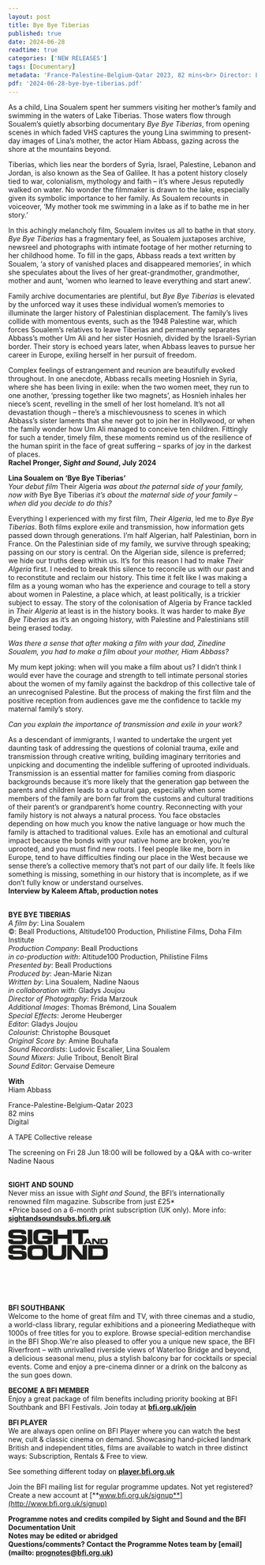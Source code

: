 ```yaml
---
layout: post
title: Bye Bye Tiberias
published: true
date: 2024-06-28
readtime: true
categories: ['NEW RELEASES']
tags: [Documentary]
metadata: 'France-Palestine-Belgium-Qatar 2023, 82 mins<br> Director: Lina Soualem'
pdf: '2024-06-28-bye-bye-tiberias.pdf'
---
```


As a child, Lina Soualem spent her summers visiting her mother’s family and swimming in the waters of Lake Tiberias. Those waters flow through Soualem’s quietly absorbing documentary _Bye Bye Tiberias_, from opening scenes in which faded VHS captures the young Lina swimming to present-day images of Lina’s mother, the actor Hiam Abbass, gazing across the shore at the mountains beyond.

Tiberias, which lies near the borders of Syria, Israel, Palestine, Lebanon and Jordan, is also known as the Sea of Galilee. It has a potent history closely tied to war, colonialism, mythology and faith – it’s where Jesus reputedly walked on water. No wonder the filmmaker is drawn to the lake, especially given its symbolic importance to her family. As Soualem recounts in voiceover, ‘My mother took me swimming in a lake as if to bathe me in her story.’

In this achingly melancholy film, Soualem invites us all to bathe in that story. _Bye Bye Tiberias_ has a fragmentary feel, as Soualem juxtaposes archive, newsreel and photographs with intimate footage of her mother returning to her childhood home. To fill in the gaps, Abbass reads a text written by Soualem, ‘a story of vanished places and disappeared memories’, in which she speculates about the lives of her great-grandmother, grandmother, mother and aunt, ‘women who learned to leave everything and start anew’.

Family archive documentaries are plentiful, but _Bye Bye Tiberias_ is elevated by the unforced way it uses these individual women’s memories to illuminate the larger history of Palestinian displacement. The family’s lives collide with momentous events, such as the 1948 Palestine war, which forces Soualem’s relatives to leave Tiberias and permanently separates Abbass’s mother Um Ali and her sister Hosnieh, divided by the Israeli-Syrian border. Their story is echoed years later, when Abbass leaves to pursue her career in Europe, exiling herself in her pursuit of freedom.

Complex feelings of estrangement and reunion are beautifully evoked throughout. In one anecdote, Abbass recalls meeting Hosnieh in Syria, where she has been living in exile: when the two women meet, they run to one another, ‘pressing together like two magnets’, as Hosnieh inhales her niece’s scent, revelling in the smell of her lost homeland. It’s not all devastation though – there’s a mischievousness to scenes in which Abbass’s sister laments that she never got to join her in Hollywood, or when the family wonder how Um Ali managed to conceive ten children. Fittingly for such a tender, timely film, these moments remind us of the resilience of the human spirit in the face of great suffering – sparks of joy in the darkest of places.  
**Rachel Pronger, _Sight and Sound_, July 2024**

**Lina Soualem on ‘Bye Bye Tiberias’**  
_Your debut film_ Their Algeria _was about the paternal side of your family, now with_ Bye Bye Tiberias _it’s about the maternal side of your family – when did you decide to do this?_

Everything I experienced with my first film, _Their Algeria_, led me to _Bye Bye Tiberias_. Both films explore exile and transmission, how information gets passed down through generations. I’m half Algerian, half Palestinian, born in France. On the Palestinian side of my family, we survive through speaking; passing on our story is central. On the Algerian side, silence is preferred; we hide our truths deep within us. It’s for this reason I had to make _Their Algeria_ first. I needed to break this silence to reconcile us with our past and to reconstitute and reclaim our history. This time it felt like I was making a film as a young woman who has the experience and courage to tell a story about women in Palestine, a place which, at least politically, is a trickier subject to essay. The story of the colonisation of Algeria by France tackled in _Their Algeria_ at least is in the history books. It was harder to make _Bye Bye Tiberias_ as it’s an ongoing history, with Palestine and Palestinians still being erased today.

_Was there a sense that after making a film with your dad, Zinedine Soualem, you had to make a film about your mother, Hiam Abbass?_

My mum kept joking: when will you make a film about us? I didn’t think I would ever have the courage and strength to tell intimate personal stories about the women of my family against the backdrop of this collective tale of an unrecognised Palestine. But the process of making the first film and the positive reception from audiences gave me the confidence to tackle my maternal family’s story.

_Can you explain the importance of transmission and exile in your work?_

As a descendant of immigrants, I wanted to undertake the urgent yet daunting task of addressing the questions of colonial trauma, exile and transmission through creative writing, building imaginary territories and unpicking and documenting the indelible suffering of uprooted individuals. Transmission is an essential matter for families coming from diasporic backgrounds because it’s more likely that the generation gap between the parents and children leads to a cultural gap, especially when some members of the family are born far from the customs and cultural traditions of their parent’s or grandparent’s home country. Reconnecting with your family history is not always a natural process. You face obstacles depending on how much you know the native language or how much the family is attached to traditional values. Exile has an emotional and cultural impact because the bonds with your native home are broken, you’re uprooted, and you must find new roots. I feel people like me, born in Europe, tend to have difficulties finding our place in the West because we sense there’s a collective memory that’s not part of our daily life. It feels like something is missing, something in our history that is incomplete, as if we don’t fully know or understand ourselves.  
**Interview by Kaleem Aftab, production notes**
<br><br>

**BYE BYE TIBERIAS**  
_A film by_: Lina Soualem  
©: Beall Productions, Altitude100 Production, Philistine Films, Doha Film Institute  
_Production Company_: Beall Productions  
_in co-production with_: Altitude100 Production, Philistine Films  
_Presented by_: Beall Productions  
_Produced by_: Jean-Marie Nizan  
_Written by_: Lina Soualem, Nadine Naous  
_in collaboration with_: Gladys Joujou  
_Director of Photography_: Frida Marzouk  
_Additional Images_: Thomas Brémond, Lina Soualem  
_Special Effects_: Jerome Heuberger  
_Editor_: Gladys Joujou  
_Colourist_: Christophe Bousquet  
_Original Score by_: Amine Bouhafa  
_Sound Recordists_: Ludovic Escalier, Lina Soualem  
_Sound Mixers_: Julie Tribout, Benoît Biral  
_Sound Editor_: Gervaise Demeure

**With**  
Hiam Abbass

France-Palestine-Belgium-Qatar 2023  
82 mins  
Digital

A TAPE Collective release

The screening on Fri 28 Jun 18:00 will be followed by a Q&A with co-writer Nadine Naous
<br><br>

**SIGHT AND SOUND**<br>
Never miss an issue with _Sight and Sound_, the BFI’s internationally renowned film magazine. Subscribe from just £25*<br>
*Price based on a 6-month print subscription (UK only). More info: [**sightandsoundsubs.bfi.org.uk**](https://sightandsoundsubs.bfi.org.uk/subscribe)

<img style="float: left;" src="/img/sight-and-sound.jpg" width="40%" height="40%"><br><br><br><br><br><br><br><br>

**BFI SOUTHBANK**  
Welcome to the home of great film and TV, with three cinemas and a studio, a world-class library, regular exhibitions and a pioneering Mediatheque with 1000s of free titles for you to explore. Browse special-edition merchandise in the BFI Shop.We&#39;re also pleased to offer you a unique new space, the BFI Riverfront – with unrivalled riverside views of Waterloo Bridge and beyond, a delicious seasonal menu, plus a stylish balcony bar for cocktails or special events. Come and enjoy a pre-cinema dinner or a drink on the balcony as the sun goes down.  

**BECOME A BFI MEMBER**  
Enjoy a great package of film benefits including priority booking at BFI Southbank and BFI Festivals. Join today at [**bfi.org.uk/join**](http://www.bfi.org.uk/join)  

**BFI PLAYER**  
 We are always open online on BFI Player where you can watch the best new, cult &amp; classic cinema on demand. Showcasing hand-picked landmark British and independent titles, films are available to watch in three distinct ways: Subscription, Rentals &amp; Free to view.  

See something different today on [**player.bfi.org.uk**](https://player.bfi.org.uk)  

Join the BFI mailing list for regular programme updates. Not yet registered? Create a new account at [**www.bfi.org.uk/signup**](http://www.bfi.org.uk/signup)

**Programme notes and credits compiled by Sight and Sound and the BFI Documentation Unit  
Notes may be edited or abridged  
Questions/comments? Contact the Programme Notes team by [email](mailto: prognotes@bfi.org.uk)**

<!--stackedit_data:
eyJoaXN0b3J5IjpbLTE5NjE1MTgyMDJdfQ==
-->